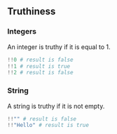 ## Truthiness

### Integers

An integer is truthy if it is equal to 1.

```python
!!0 # result is false
!!1 # result is true
!!2 # result is false
```

### String

A string is truthy if it is not empty.

```python
!!"" # result is false
!!"Hello" # result is true
```
